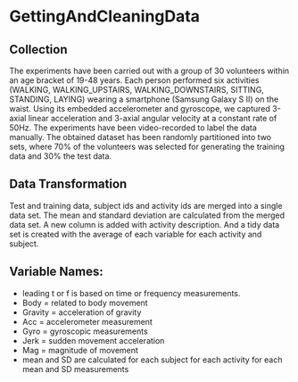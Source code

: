# GettingAndCleaningData

## Collection
The experiments have been carried out with a group of 30 volunteers within an age bracket of 19-48 years. Each person performed six activities (WALKING, WALKING_UPSTAIRS, WALKING_DOWNSTAIRS, SITTING, STANDING, LAYING) wearing a smartphone (Samsung Galaxy S II) on the waist. Using its embedded accelerometer and gyroscope, we captured 3-axial linear acceleration and 3-axial angular velocity at a constant rate of 50Hz. The experiments have been video-recorded to label the data manually. The obtained dataset has been randomly partitioned into two sets, where 70% of the volunteers was selected for generating the training data and 30% the test data. 

## Data Transformation
Test and training data, subject ids and activity ids are merged into a single data set. The mean and standard deviation are calculated from the merged data set. A new column is added with activity description. And a tidy data set is created with the average of each variable for each activity and subject. 

## Variable Names:
- leading t or f is based on time or frequency measurements.
- Body = related to body movement
- Gravity = acceleration of gravity
- Acc = accelerometer measurement
- Gyro = gyroscopic measurements
- Jerk = sudden movement acceleration
- Mag = magnitude of movement
- mean and SD are calculated for each subject for each activity for each mean and SD measurements
